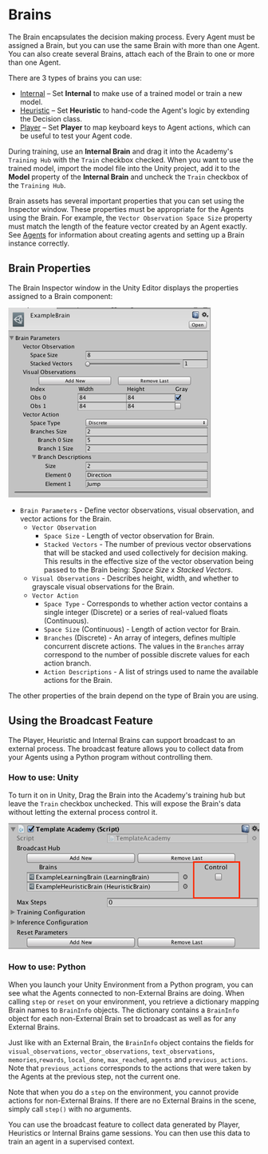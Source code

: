 # Brains

The Brain encapsulates the decision making process. Every Agent must be
assigned a Brain, but you can use the same Brain with more than one Agent. You
can also create several Brains, attach each of the Brain to one or more than one
Agent.

There are 3 types of brains you can use:

* [Internal](Learning-Environment-Internal-Brains.md) – Set
  **Internal**  to make use of a trained model or train a new model.
* [Heuristic](Learning-Environment-Design-Heuristic-Brains.md) – Set
  **Heuristic** to hand-code the Agent's logic by extending the Decision class.
* [Player](Learning-Environment-Design-Player-Brains.md) – Set **Player** to map
  keyboard keys to Agent actions, which can be useful to test your Agent code.

During training, use an **Internal Brain** 
and drag it into the Academy's `Training Hub` with the `Train` checkbox checked.
When you want to use the trained model, import the model file into the Unity
project, add it to the **Model** property of the **Internal Brain** and uncheck
the `Train` checkbox of the `Training Hub`.

Brain assets has several important properties that you can set using the
Inspector window. These properties must be appropriate for the Agents using the
Brain. For example, the `Vector Observation Space Size` property must match the
length of the feature vector created by an Agent exactly. See
[Agents](Learning-Environment-Design-Agents.md) for information about creating
agents and setting up a Brain instance correctly.

## Brain Properties

The Brain Inspector window in the Unity Editor displays the properties assigned
to a Brain component:

![Brain Inspector](images/brain.png)

* `Brain Parameters` - Define vector observations, visual observation, and
  vector actions for the Brain.
  * `Vector Observation`
    * `Space Size` - Length of vector observation for Brain.
    * `Stacked Vectors` - The number of previous vector observations that will
      be stacked and used collectively for decision making. This results in the
      effective size of the vector observation being passed to the Brain being:
      _Space Size_ x _Stacked Vectors_.
  * `Visual Observations` - Describes height, width, and whether to grayscale
    visual observations for the Brain.
  * `Vector Action`
    * `Space Type` - Corresponds to whether action vector contains a single
      integer (Discrete) or a series of real-valued floats (Continuous).
    * `Space Size` (Continuous) - Length of action vector for Brain.
    * `Branches` (Discrete) - An array of integers, defines multiple concurrent
      discrete actions. The values in the `Branches` array correspond to the
      number of possible discrete values for each action branch.
    * `Action Descriptions` - A list of strings used to name the available
      actions for the Brain.

The other properties of the brain depend on the type of Brain you are using.

## Using the Broadcast Feature

The Player, Heuristic and Internal Brains can support
broadcast to an external process. The broadcast feature allows you to collect data 
from your Agents using a Python program without controlling them.

### How to use: Unity

To turn it on in Unity, Drag the Brain into the Academy's training hub but leave
the `Train` checkbox unchecked. This will expose the Brain's data without letting the
external process control it.

![Broadcast](images/broadcast.png)

### How to use: Python

When you launch your Unity Environment from a Python program, you can see what
the Agents connected to non-External Brains are doing. When calling `step` or
`reset` on your environment, you retrieve a dictionary mapping Brain names to
`BrainInfo` objects. The  dictionary contains a `BrainInfo` object for each
non-External Brain set to broadcast as well as for any External Brains.

Just like with an External Brain, the `BrainInfo` object contains the fields for
`visual_observations`, `vector_observations`,  `text_observations`,
`memories`,`rewards`, `local_done`, `max_reached`, `agents` and
`previous_actions`. Note that `previous_actions` corresponds to the actions that
were taken by the Agents at the previous step, not the current one.

Note that when you do a `step` on the environment, you cannot provide actions
for non-External Brains. If there are no External Brains in the scene, simply
call `step()` with no arguments.

You can use the broadcast feature to collect data generated by Player,
Heuristics or Internal Brains game sessions. You can then use this data to train
an agent in a supervised context.
